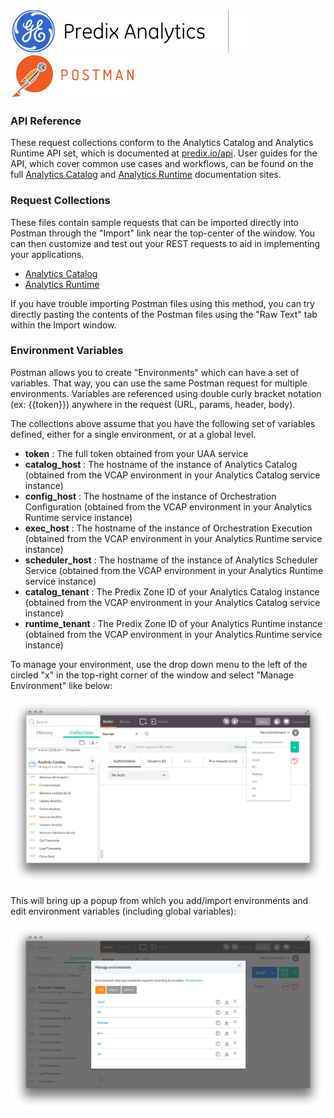 ### ![Predix Analytics](./images/PredixAnalytics.png)![Predix Analytics](./images/separator.png)[![Postman](./images/postman-logo.png)](https://www.getpostman.com)


### API Reference
These request collections conform to the Analytics Catalog and Analytics Runtime API set, which is documented at [predix.io/api](https://www.predix.io/api). User guides for the API, which cover common use cases and workflows, can be found on the full [Analytics Catalog](https://www.predix.io/docs/#A5cFZF2V) and [Analytics Runtime](https://www.predix.io/docs/#h6rTgHDW) documentation sites.


### Request Collections
These files contain sample requests that can be imported directly into Postman through the "Import" link near the top-center of the window. You can then customize and test out your REST requests to aid in implementing your applications.

* [Analytics Catalog](./Analytics_Catalog.json.postman_collection) 
* [Analytics Runtime](./Analytics_Runtime.json.postman_collection) 

If you have trouble importing Postman files using this method, you can try directly pasting the contents of the Postman files using the "Raw Text" tab within the Import window.


### Environment Variables
Postman allows you to create "Environments" which can have a set of variables. That way, you can use the same Postman request for multiple environments. Variables are referenced using double curly bracket notation (ex: {{token}}) anywhere in the request (URL, params, header, body).

The collections above assume that you have the following set of variables defined, either for a single environment, or at a global level.

* **token** : The full token obtained from your UAA service
* **catalog_host** : The hostname of the instance of Analytics Catalog (obtained from the VCAP environment in your Analytics Catalog service instance)
* **config_host** : The hostname of the instance of Orchestration Configuration (obtained from the VCAP environment in your Analytics Runtime service instance)
* **exec_host** : The hostname of the instance of Orchestration Execution (obtained from the VCAP environment in your Analytics Runtime service instance)
* **scheduler_host** : The hostname of the instance of Analytics Scheduler Service (obtained from the VCAP environment in your Analytics Runtime service instance)
* **catalog_tenant** : The Predix Zone ID of your Analytics Catalog instance (obtained from the VCAP environment in your Analytics Catalog service instance)
* **runtime_tenant** : The Predix Zone ID of your Analytics Runtime instance (obtained from the VCAP environment in your Analytics Runtime service instance)


To manage your environment, use the drop down menu to the left of the circled "x" in the top-right corner of the window and select "Manage Environment" like below:

![Postman Environments Dropdown](./images/PostmanEnvironmentsDropdown.png)

This will bring up a popup from which you add/import environments and edit environment variables (including global variables):

![Postman Environments Popup](./images/PostmanEnvironmentsPopup.png)
